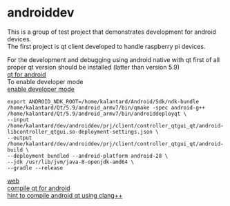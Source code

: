 # androiddev  

This is a group of test project that demonstrates development for android devices.  
The first project is qt client developed to handle raspberry pi devices. 
  
For the development and debugging using android native with qt first of all proper 
qt version should be installed (latter than version 5.9)  
[qt for android](http://doc.qt.io/qt-5/androidgs.html)  
To enable developer mode  
[enable developer mode](https://developer.android.com/studio/debug/dev-options)  

 ```
export ANDROID_NDK_ROOT=/home/kalantard/Android/Sdk/ndk-bundle
/home/kalantard/Qt/5.9/android_armv7/bin/qmake -spec android-g++
/home/kalantard/Qt/5.9/android_armv7/bin/androiddeployqt \
--input /home/kalantard/dev/androiddev/prj/client/controller_qtgui_qt/android-libcontroller_qtgui.so-deployment-settings.json \
--output /home/kalantard/dev/androiddev/prj/client/controller_qtgui_qt/android-build \
--deployment bundled --android-platform android-28 \
--jdk /usr/lib/jvm/java-8-openjdk-amd64 \
--gradle --release
 ```
  
[web](https://davitkalantaryan.github.io/androiddev/)  
[compile qt for android](http://wiki.qt.io/Android)  
[hint to compile android qt using clang++](https://stackoverflow.com/questions/43654355/configure-qt-creator-to-use-clang-with-qt-for-android)  

